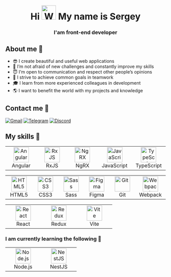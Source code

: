 <h1 align="center">Hi <img src="https://user-images.githubusercontent.com/60709379/224540095-9de691b5-5c7d-4b7b-89df-d0ce1392af04.gif"
    alt="Waving hand animated gif" height="45" width="45" /> My name is Sergey</h1>
<h3 align="center">I'am front-end developer</h3>

## About me 💫

- 😎 I create beautiful and useful web applications
- 💪 I’m not afraid of new challenges and constantly improve my skills 
- 😇 I’m open to communication and respect other people’s opinions 
- 🤝 I strive to achieve common goals in teamwork
- 🎓 I learn from more experienced colleagues in development
- 🌎 I want to benefit the world with my projects and knowledge

## Contact me 💬

[![Gmail](https://img.shields.io/badge/Gmail-D14836?style=for-the-badge&logo=gmail&logoColor=white)](mailto:dazmond1993@gmail.com)
[![Telegram](https://img.shields.io/badge/Telegram-26A5E4?style=for-the-badge&logo=telegram&logoColor=white)](https://t.me/Dazmond)
[![Discord](https://img.shields.io/badge/Discord-7289DA?style=for-the-badge&logo=discord&logoColor=white)](https://discordapp.com/users/726170500337762387)


## My skills 🧰

<table>
  <tr>
    <td align="center" width="96">
      <a href="https://angular.io/">
        <img
          src="https://user-images.githubusercontent.com/60709379/224543237-ad272f06-6e7a-464f-ba5d-3bc22956f8b9.svg"
          width="48"
          height="48"
          alt="Angular"
        />
      </a>
      <br />Angular
    </td>
    <td align="center" width="96">
      <a href="https://rxjs.dev/">
        <img
          src="https://github.com/Dazmond-ru/Dazmond-ru/assets/60709379/0db4c047-8c97-48d5-ba6d-1b1bc74b8bab"
          width="48"
          height="48"
          alt="RxJS"
        />
      </a>
      <br />RxJS
    </td>
    <td align="center" width="96">
      <a href="https://ngrx.io/">
        <img
          src="https://github.com/Dazmond-ru/Dazmond-ru/assets/60709379/3c9c63e9-0dcd-4c33-ae54-9f4a5e43e50e"
          width="48"
          height="48"
          alt="NgRX"
        />
      </a>
      <br />NgRX
    </td>
    <td align="center" width="96">
      <a href="https://ru.wikipedia.org/wiki/JavaScript">
        <img
          src="https://user-images.githubusercontent.com/60709379/224538110-4e44ecf7-9810-4d92-8565-5d5fd127fea6.svg"
          width="48"
          height="48"
          alt="JavaScript"
        />
      </a>
      <br />JavaScript
    </td>
    <td align="center" width="96">
      <a href="https://www.typescriptlang.org/">
        <img
          src="https://user-images.githubusercontent.com/60709379/224538131-47b8b21e-a44d-4feb-a1a8-c85fe19da608.svg"
          width="48"
          height="48"
          alt="TypeScript"
        />
      </a>
      <br />TypeScript
    </td>
  </tr>
</table>
<table>
  <tr>
    <td align="center" width="96">
      <a href="https://ru.wikipedia.org/wiki/HTML">
        <img
          src="https://user-images.githubusercontent.com/60709379/224537793-f71dc8b5-8882-4d35-bf53-653a5a9778b0.svg"
          width="48"
          height="48"
          alt="HTML5"
        />
      </a>
      <br />HTML5
    </td>
    <td align="center" width="96">
      <a href="https://ru.wikipedia.org/wiki/CSS">
        <img
          src="https://user-images.githubusercontent.com/60709379/224537821-65058a42-219e-48b9-a773-ca8c8601ae00.svg"
          width="48"
          height="48"
          alt="CSS3"
        />
      </a>
      <br />CSS3
    </td>
    <td align="center" width="96">
      <a href="https://sass-lang.com/">
        <img
          src="https://user-images.githubusercontent.com/60709379/224538788-59ed432c-f9a3-4f30-aa14-a7a20ce1413c.svg"
          width="48"
          height="48"
          alt="Sass"
        />
      </a>
      <br />Sass
    </td>
    <td align="center" width="96">
      <a href="https://www.figma.com/">
        <img
          src="https://user-images.githubusercontent.com/60709379/224539777-19061588-7dfa-444c-b906-ea9762340aa0.svg"
          width="48"
          height="48"
          alt="Figma"
        />
      </a>
      <br />Figma
    </td>
    <td align="center" width="96">
      <a href="https://git-scm.com/">
        <img
          src="https://user-images.githubusercontent.com/60709379/224539795-cda178cf-01af-4202-b517-d6e1093e30b3.svg"
          width="48"
          height="48"
          alt="Git"
        />
      </a>
      <br />Git
    </td>
    <td align="center" width="96">
      <a href="https://webpack.js.org/">
        <img
          src="https://user-images.githubusercontent.com/60709379/224539832-4f702e2c-459f-4f66-9d48-56aaab38a3ce.svg"
          width="48"
          height="48"
          alt="Webpack"
        />
      </a>
      <br />Webpack
    </td>
  </tr>
</table>

<table>
  <tr>
    <td align="center" width="96">
      <a href="https://ru.reactjs.org/">
        <img
          src="https://user-images.githubusercontent.com/60709379/224538638-9458f19b-3499-4a33-8f01-8a3c5876df1d.svg"
          width="48"
          height="48"
          alt="React"
        />
      </a>
      <br />React
    </td>
    <td align="center" width="96">
      <a href="https://redux.js.org/">
        <img
          src="https://user-images.githubusercontent.com/60709379/224538763-1b311816-8b7c-4172-acc2-c3861ff6b064.svg"
          width="48"
          height="48"
          alt="Redux"
        />
      </a>
      <br />Redux
    </td>
    <td align="center" width="96">
      <a href="https://vitejs.dev/">
        <img
          src="https://user-images.githubusercontent.com/60709379/224539849-c1cb2e34-8e7f-4dc2-89b2-f9897304d8b8.svg"
          width="48px;"
          height="48px;"
          alt="Vite"
        />
      </a>
      <br />Vite
    </td>
  </tr>
</table>

### I am currently learning the following 📖

<table>
  <tr>
    <td align="center" width="96">
      <a href="https://nodejs.org/">
        <img
          src="https://user-images.githubusercontent.com/60709379/224543241-11eb53a3-7f64-4407-973d-5a464972267d.svg"
          width="48"
          height="48"
          alt="Node.js"
        />
      </a>
      <br />
      Node.js
    </td>
    <td align="center" width="96">
      <a href="https://nestjs.com/">
        <img
          src="https://github.com/Dazmond-ru/Dazmond-ru/assets/60709379/57d0b1be-b27f-49dd-ac14-4b97253be200"
          width="48"
          height="48"
          alt="NestJS"
        />
      </a>
      <br />NestJS
    </td>
  </tr>
</table>
